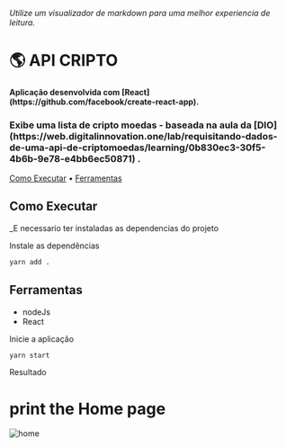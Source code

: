 _Utilize um visualizador de markdown para uma melhor experiencia de leitura._

<h1>🌎 API CRIPTO</h1>

<h4>Aplicação desenvolvida com [React](https://github.com/facebook/create-react-app).</h4>
<h3>Exibe uma lista de cripto moedas - baseada na aula da [DIO] (https://web.digitalinnovation.one/lab/requisitando-dados-de-uma-api-de-criptomoedas/learning/0b830ec3-30f5-4b6b-9e78-e4bb6ec50871) .</h3>

<p>
  <a href="#como-executar">Como Executar</a> • 
  <a href="#ferramentas">Ferramentas</a>
</p>

## Como Executar

_E necessario ter instaladas as dependencias do projeto

Instale as dependências

```sh
yarn add .
```

## Ferramentas

- nodeJs
- React
 


Inicie a aplicação

```sh
yarn start
```
 
Resultado 

# print the Home page 
![home](https://github.com/saozinha/apicripto/public/home.png?raw=true) 
